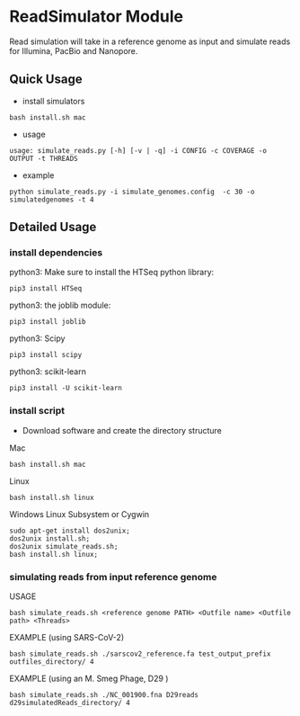 # ReadSimulator Module
Read simulation will take in a reference genome as input and simulate reads for 
Illumina, PacBio and Nanopore. 


## Quick Usage

* install simulators
```
bash install.sh mac
```

* usage
```
usage: simulate_reads.py [-h] [-v | -q] -i CONFIG -c COVERAGE -o OUTPUT -t THREADS
```

* example
```
python simulate_reads.py -i simulate_genomes.config  -c 30 -o simulatedgenomes -t 4
```

## Detailed Usage

### install dependencies

python3: Make sure to install the HTSeq python library:
```
pip3 install HTSeq
```

python3: the joblib module:
```
pip3 install joblib
```

python3: Scipy
```
pip3 install scipy
```

python3: scikit-learn
```
pip3 install -U scikit-learn
```

### install script
* Download software and create the directory structure

Mac
```
bash install.sh mac
```

Linux
```                                                                             
bash install.sh linux                                                          
```

Windows Linux Subsystem or Cygwin
```
sudo apt-get install dos2unix;
dos2unix install.sh;
dos2unix simulate_reads.sh;
bash install.sh linux;
```

### simulating reads from input reference genome

USAGE
```
bash simulate_reads.sh <reference genome PATH> <Outfile name> <Outfile path> <Threads>
```

EXAMPLE (using SARS-CoV-2)
```
bash simulate_reads.sh ./sarscov2_reference.fa test_output_prefix outfiles_directory/ 4
```

EXAMPLE (using an M. Smeg Phage, D29 )
```
bash simulate_reads.sh ./NC_001900.fna D29reads d29simulatedReads_directory/ 4
```
